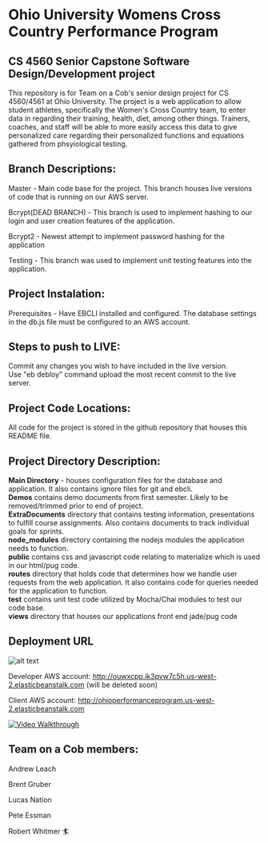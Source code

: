 # Ohio University Womens Cross Country Performance Program

## CS 4560 Senior Capstone Software Design/Development project

This repository is for Team on a Cob's senior design project for CS 4560/4561 at Ohio University. The project is a web application to allow student athletes, specifically the Women's Cross Country team, to enter data in regarding their training, health, diet, among other things. Trainers, coaches, and staff will be able to more easily access this data to give personalized care regarding their personalized functions and equations gathered from phsyiological testing.

## Branch Descriptions:
Master - Main code base for the project.  This branch houses live versions of code that is running on our AWS server.

Bcrypt(DEAD BRANCH) - This branch is used to implement hashing to our login and user creation features of the application.

Bcrypt2 - Newest attempt to implement password hashing for the application

Testing - This branch was used to implement unit testing features into the application.

## Project Instalation:
Prerequisites - Have EBCLI installed and configured.  The database settings in the db.js file must be configured to an AWS account.

## Steps to push to LIVE:
Commit any changes you wish to have included in the live version.  
Use "eb debloy" command upload the most recent commit to the live server.

## Project Code Locations:
All code for the project is stored in the github repository that houses this README file.

## Project Directory Description:  
__Main Directory__ - houses configuration files for the database and application.  It also contains ignore files for git and ebcli.  
__Demos__ contains demo documents from first semester. Likely to be removed/trimmed prior to end of project.  
__ExtraDocuments__ directory that contains testing information, presentations to fulfill course assignments.  Also contains documents to track individual goals for sprints.  
__node_modules__ directory containing the nodejs modules the application needs to function.  
__public__ contains css and javascript code relating to materialize which is used in our html/pug code.  
__routes__ directory that holds code that determines how we handle user requests from the web application. It also contains code for queries needed for the application to function.  
__test__ contains unit test code utilized by Mocha/Chai modules to test our code base.  
__views__ directory that houses our applications front end jade/pug code   

## Deployment URL

![alt text](http://i.imgur.com/JX5SOqy.png "Deployment URL")

Developer AWS account: http://ouwxcpp.ik3pvw7c5h.us-west-2.elasticbeanstalk.com (will be deleted soon)

Client AWS account: http://ohioperformanceprogram.us-west-2.elasticbeanstalk.com

[![Video Walkthrough](https://puu.sh/vx7mu/0017e8c84d.png)](https://m.youtube.com/watch?v=fYns7_QJ8Ic "Video Walkthrough")

## Team on a Cob members:

Andrew Leach

Brent Gruber

Lucas Nation

Pete Essman

Robert Whitmer :surfer:
